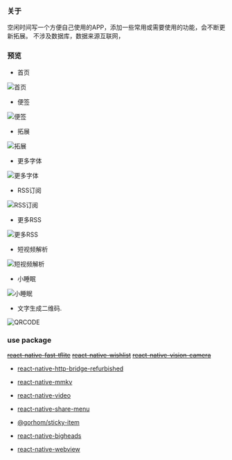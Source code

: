

### 关于
  空闲时间写一个方便自己使用的APP，添加一些常用或需要使用的功能，会不断更新拓展。
  不涉及数据库，数据来源互联网，



### 预览


- 首页  

![首页](https://github.com/forzys/later/blob/main/preview/首页.png?raw=true)

- 便签  

![便签](https://github.com/forzys/later/blob/main/preview/便签.png?raw=true)

- 拓展   

![拓展](https://github.com/forzys/later/blob/main/preview/拓展.png?raw=true)

- 更多字体  

![更多字体](https://github.com/forzys/later/blob/main/preview/更多字体.png?raw=true)

- RSS订阅  

![RSS订阅](https://github.com/forzys/later/blob/main/preview/rss订阅.png?raw=true)

- 更多RSS  

![更多RSS](https://github.com/forzys/later/blob/main/preview/更多rss.png?raw=true)

- 短视频解析 

![短视频解析](https://github.com/forzys/later/blob/main/preview/解析.png?raw=true)


- 小睡眠 

![小睡眠](https://github.com/forzys/later/blob/main/preview/小睡眠.png?raw=true)


- 文字生成二维码.  

![QRCODE](https://github.com/forzys/later/blob/main/preview/qrcode.png?raw=true)





### use package

~~[react-native-fast-tflite](https://github.com/mrousavy/react-native-fast-tflite)~~
~~[react-native-wishlist](https://github.com/margelo/react-native-wishlist)~~
~~[react-native-vision-camera](https://www.npmjs.com/package/react-native-vision-camera)~~
 
<!-- http 服务 -->
- [react-native-http-bridge-refurbished](https://github.com/Alwinator/react-native-http-bridge-refurbished)
<!-- 数据存储 -->
- [react-native-mmkv](https://github.com/mrousavy/react-native-mmkv)
<!-- 视频 -->
- [react-native-video](https://github.com/react-native-video/react-native-video)
<!-- 分享 -->
- [react-native-share-menu](https://github.com/forzys/react-native-share-menu)
<!-- 滚动黏贴 -->
- [@gorhom/sticky-item](https://github.com/gorhom/react-native-sticky-item)
<!-- 头像 -->
- [react-native-bigheads](https://github.com/felipecespedes/react-native-bigheads)
<!-- webview -->
- [react-native-webview](https://github.com/react-native-webview/react-native-webview)
    <!-- "@forzys/react-native-selectable-text": "github:forzys/react-native-selectable-text", -->


